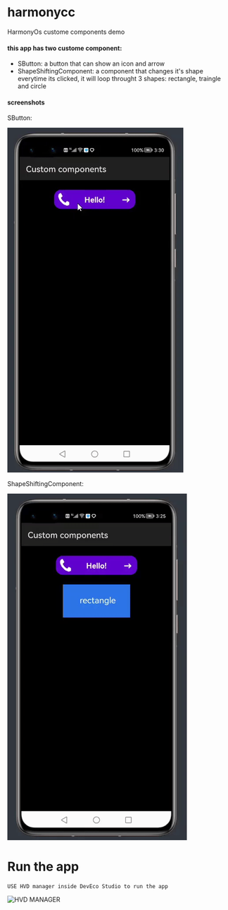 # harmonycc
HarmonyOs custome components demo

#### this app has two custome component:

- SButton: a button that can show an icon and arrow
- ShapeShiftingComponent: a component that changes it's shape everytime its clicked, it will loop throught 3 shapes: rectangle, traingle and circle


#### screenshots

SButton:

![SButton](https://github.com/megaacheyounes/harmonycc/blob/master/images/c1.gif "SButton custome component")

ShapeShiftingComponent:

![ShapeShiftingButton](https://github.com/megaacheyounes/harmonycc/blob/master/images/c2.gif "shape shifting custome component")


# Run the app
``` USE HVD manager inside DevEco Studio to run the app ```

![HVD MANAGER](https://github.com/megaacheyounes/harmonycc/blob/master/images/hvd.png "HVD manager in DevEco studio")
